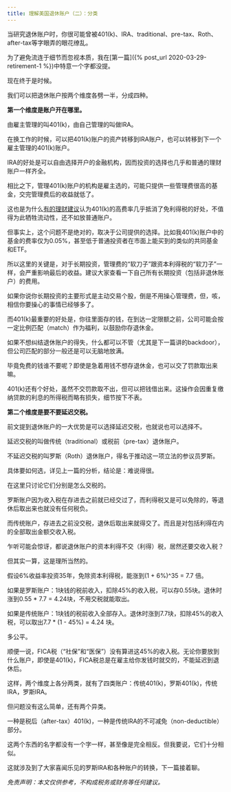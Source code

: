 ```yaml
---
title: 理解美国退休账户（二）：分类
---
```


当研究退休账户时，你很可能曾被401(k)、IRA、traditional、pre-tax、Roth、after-tax等字眼弄的眼花缭乱。

为了避免流连于细节而忽视本质，我在[第一篇]({% post_url 2020-03-29-retirement-1 %})中特意一个字都没提。

现在终于是时候。

我们可以把退休账户按两个维度各劈一半，分成四种。

**第一个维度是账户开在哪里。**

由雇主管理的叫401(k)，由自己管理的叫做IRA。

在换工作的时候，可以把401(k)账户的资产转移到IRA账户，也可以转移到下一个雇主管理的401(k)账户。

IRA的好处是可以自由选择开户的金融机构，因而投资的选择也几乎和普通的理财账户一样齐全。

相比之下，管理401(k)账户的机构是雇主选的，可能只提供一些管理费很高的基金，交完管理费后的收益就低了。

这也是为什么[有的理财建议](https://blog.wealthfront.com/401k-versus-taxable-account/)认为401(k)的高费率几乎抵消了免利得税的好处，不值得为此牺牲流动性，还不如放普通账户。

但事实上，这个问题不是绝对的，取决于公司提供的选择。比如我401(k)账户中的基金的费率仅为0.05%，甚至低于普通投资者在市面上能买到的类似的共同基金和ETF。

所以这里的关键是，对于长期投资，管理费的“软刀子”跟资本利得税的“软刀子”一样，会严重影响最后的收益。建议大家查看一下自己所有长期投资（包括非退休账户）的费用。

如果你说你长期投资的主要形式是主动交易个股，倒是不用操心管理费，但，咳，相信你要操心的事情已经够多了。

而401(k)最重要的好处是，你往里面存的钱，在到达一定限额之前，公司可能会按一定比例匹配（match）作为福利，以鼓励你存退休金。

如果不想纠结退休账户的得失，什么都可以不管（尤其是下一篇讲的backdoor），但公司匹配的部分一般还是可以无脑地放满。

毕竟免费的钱谁不要呢？即使是急着用钱不想存退休金，也可以交了罚款取出来嘛。

401(k)还有个好处，虽然不交罚款取不出，但可以把钱借出来。这操作会因重复缴纳贷款的利息的所得税而略有损失，细节按下不表。



**第二个维度是要不要延迟交税。**

前文提到退休账户的一大优势是可以选择延迟交税，也就说也可以选择不。

延迟交税的叫做传统（traditional）或税前（pre-tax）退休账户。

不延迟交税的叫罗斯（Roth）退休账户，得名于推动这一项立法的参议员罗斯。

具体要如何选，详见上一篇的分析，结论是：难说得很。

在这里只讨论它们分别是怎么交税的。

罗斯账户因为收入税在存进去之前就已经交过了，而利得税又是可以免除的，等退休后取出来也就没有任何税负。

而传统账户，存进去之前没交税，退休后取出来就得交了。而且是对包括利得在内的全部取出金额交收入税。

乍听可能会惊讶，都说退休账户的资本利得不交（利得）税，居然还要交收入税？

但其实一算，这是理所当然的。

假设6%收益率投资35年，免除资本利得税，能涨到(1 + 6%)^35 = 7.7 倍。

如果是罗斯账户：1块钱的税前收入，扣除45%的收入税，可以存0.55块。退休时涨到0.55 * 7.7 = 4.24块，不用交税就能取出。

如果是传统账户：1块钱的税前收入全部存入。退休时涨到7.7块，扣除45%的收入税，可以取出7.7 * (1 - 45%) = 4.24 块。

多公平。

顺便一说，FICA税（“社保”和“医保”）没有算进这45%的收入税。无论你要放到什么账户，即使是401(k)，FICA税总是在雇主给你发钱时就交的，不能延迟到退休后。

这样，两个维度上各分两类，就有了四类账户：传统401(k)，罗斯401(k)，传统IRA，罗斯IRA。

但问题没有这么简单，还有两个异类。

一种是税后（after-tax）401(k)，一种是传统IRA的不可减免（non-deductible）部分。

这两个东西的名字都没有一个字一样，甚至像是完全相反。但我要说，它们十分相似。

这就涉及到了大家喜闻乐见的罗斯IRA和各种账户的转换，下一篇接着聊。

*免责声明：本文仅供参考，不构成税务或财务等任何建议。*
